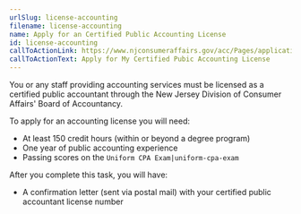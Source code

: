 ```yaml
---
urlSlug: license-accounting
filename: license-accounting
name: Apply for an Certified Public Accounting License
id: license-accounting
callToActionLink: https://www.njconsumeraffairs.gov/acc/Pages/applications.aspx
callToActionText: Apply for My Certified Pubic Accounting License
---
```

You or any staff providing accounting services must be licensed as a certified public accountant through the New Jersey Division of Consumer Affairs' Board of Accountancy.

To apply for an accounting license you will need:

* At least 150 credit hours (within or beyond a degree program)
* One year of public accounting experience
* Passing scores on the `Uniform CPA Exam|uniform-cpa-exam`

After you complete this task, you will have:

* A confirmation letter (sent via postal mail) with your certified public accountant license number